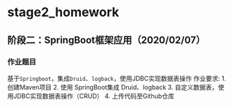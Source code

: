 # stage2_homework
## 阶段二：SpringBoot框架应用（2020/02/07）
### 作业题目
基于`Springboot`，集成`Druid`、`logback`，使用JDBC实现数据表操作
作业要求:
    1. 创建Maven项目
    2. 使用 SpringBoot集成 Druid、logback
    3. 自定义数据表，使用JDBC实现数据表操作（CRUD）
    4. 上传代码至Github仓库

